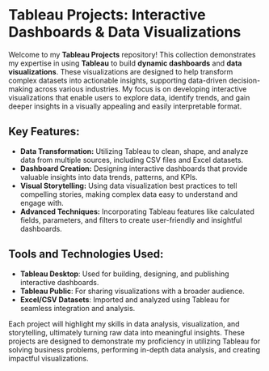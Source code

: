 # Tableau Projects: Interactive Dashboards & Data Visualizations

Welcome to my **Tableau Projects** repository! This collection demonstrates my expertise in using **Tableau** to build **dynamic dashboards** and **data visualizations**. These visualizations are designed to help transform complex datasets into actionable insights, supporting data-driven decision-making across various industries. My focus is on developing interactive visualizations that enable users to explore data, identify trends, and gain deeper insights in a visually appealing and easily interpretable format.

## Key Features:
- **Data Transformation:** Utilizing Tableau to clean, shape, and analyze data from multiple sources, including CSV files and Excel datasets.
- **Dashboard Creation:** Designing interactive dashboards that provide valuable insights into data trends, patterns, and KPIs.
- **Visual Storytelling:** Using data visualization best practices to tell compelling stories, making complex data easy to understand and engage with.
- **Advanced Techniques:** Incorporating Tableau features like calculated fields, parameters, and filters to create user-friendly and insightful dashboards.

## Tools and Technologies Used:
- **Tableau Desktop**: Used for building, designing, and publishing interactive dashboards.
- **Tableau Public**: For sharing visualizations with a broader audience.
- **Excel/CSV Datasets**: Imported and analyzed using Tableau for seamless integration and analysis.

Each project will highlight my skills in data analysis, visualization, and storytelling, ultimately turning raw data into meaningful insights. These projects are designed to demonstrate my proficiency in utilizing Tableau for solving business problems, performing in-depth data analysis, and creating impactful visualizations.

